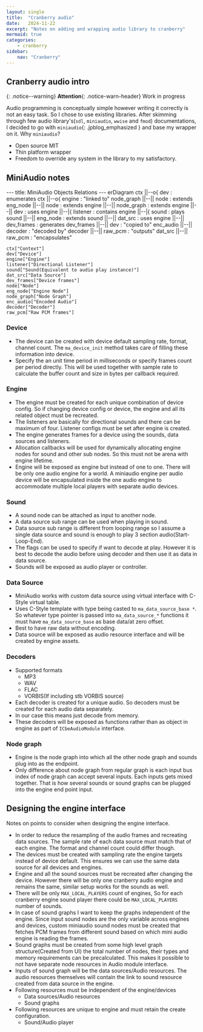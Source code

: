 ```yaml
---
layout: single
title:  "Cranberry audio"
date:   2024-11-22
excerpt: "Notes on adding and wrapping audio library to cranberry"
mermaid: true
categories: 
    - cranberry
sidebar:
    nav: "Cranberry"
---
```


## Cranberry audio intro

{: .notice--warning}
**Attention**{: .notice-warn-header} Work in progress

Audio programming is conceptually simple however writing it correctly is not an easy task. So I chose to use existing libraries.
After skimming through few audio library's(`sdl`, `miniaudio`, `wwise` and `fmod`) documentations, I decided to go with `miniaudio`{: .jpblog_emphasized } and base my wrapper on it.
Why `miniaudio`?

- Open source MIT
- Thin platform wrapper
- Freedom to override any system in the library to my satisfactory.

## MiniAudio notes

<div class="mermaid">
---
title: MiniAudio Objects Relations
---
erDiagram
    ctx ||--o{ dev : enumerates
    ctx ||--o{ engine : "linked to"
    node_graph ||--|| node : extends
    eng_node ||--|| node : extends
    engine ||--|| node_graph : extends
    engine ||--|| dev : uses
    engine ||--|{ listener : contains
    engine ||--|{ sound : plays
    sound ||--|| eng_node : extends
    sound ||--|| dat_src : uses
    engine ||--|| dev_frames : generates
    dev_frames ||--|| dev : "copied to"
    enc_audio ||--|| decoder : "decoded by"
    decoder ||--|| raw_pcm : "outputs"
    dat_src ||--|| raw_pcm : "encapsulates"

    ctx["Context"]
    dev["Device"]
    engine["Engine"]
    listener["Directional Listener"]
    sound["Sound(Equivalent to audio play instance)"]
    dat_src["Data Source"]
    dev_frames["Device frames"]
    node["Node"]
    eng_node["Engine Node"]
    node_graph["Node Graph"]
    enc_audio["Encoded Audio"]
    decoder["Decoder"]
    raw_pcm["Raw PCM frames"]
</div>

### Device

- The device can be created with device default sampling rate, format, channel count. The `ma_device_init` method takes care of filling these information into device.
- Specify the an unit time period in milliseconds or specify frames count per period directly. This will be used together with sample rate to calculate the buffer count and size in bytes per callback required.

### Engine

- The engine must be created for each unique combination of device config. So if changing device config or device, the engine and all its related object must be recreated.
- The listeners are basically for directional sounds and there can be maximum of four. Listener configs must be set after engine is created.
- The engine generates frames for a device using the sounds, data sources and listeners.
- Allocation callbacks will be used for dynamically allocating engine nodes for sound and other sub nodes. So this must not be arena with engine lifetime.
- Engine will be exposed as engine but instead of one to one. There will be only one audio engine for a world. A miniaudio engine per audio device will be encapsulated inside the one audio engine to accommodate multiple local players with separate audio devices.

### Sound

- A sound node can be attached as input to another node.
- A data source sub range can be used when playing in sound.
- Data source sub range is different from looping range so I assume a single data source and sound is enough to play 3 section audio(Start-Loop-End).
- The flags can be used to specify if want to decode at play. However it is best to decode the audio before using decoder and then use it as data in data source.
- Sounds will be exposed as audio player or controller.

### Data Source

- MiniAudio works with custom data source using virtual interface with C-Style virtual table.
- Uses C-Style template with type being casted to `ma_data_source_base *`. So whatever type pointer is passed into `ma_data_source_*` functions it must have `ma_data_source_base` as base data/at zero offset.
- Best to have raw data without encoding.
- Data source will be exposed as audio resource interface and will be created by engine assets.

### Decoders

- Supported formats
  - MP3
  - WAV
  - FLAC
  - VORBIS(If including stb VORBIS source)
- Each decoder is created for a unique audio. So decoders must be created for each audio data separately.
- In our case this means just decode from memory.
- These decoders will be exposed as functions rather than as object in engine as part of `ICbeAudioModule` interface.

### Node graph

- Engine is the node graph into which all the other node graph and sounds plug into as the endpoint.
- Only difference about node graph from regular graph is each input bus index of node graph can accept several inputs. Each inputs gets mixed together. That is how several sounds or sound graphs can be plugged into the engine end point input.

## Designing the engine interface

Notes on points to consider when designing the engine interface.

- In order to reduce the resampling of the audio frames and recreating data sources. The sample rate of each data source must match that of each engine. The format and channel count could differ though.
- The devices must be created with sampling rate the engine targets instead of device default. This ensures we can use the same data source for all devices and engines.
- Engine and all the sound sources must be recreated after changing the device. However there will be only one cranberry audio engine and remains the same, similar setup works for the sounds as well.
- There will be only `MAX_LOCAL_PLAYERS` count of engines, So for each cranberry engine sound player there could be `MAX_LOCAL_PLAYERS` number of sounds.
- In case of sound graphs I want to keep the graphs independent of the engine. Since input sound nodes are the only variable across engines and devices, custom miniaudio sound nodes must be created that fetches PCM frames from different sound based on which mini audio engine is reading the frames.
- Sound graphs must be created from some high level graph structure(Created from UI) the total number of nodes, their types and memory requirements can be precalculated. This makes it possible to not have separate node resources in Audio module interface.
- Inputs of sound graph will be the data sources/Audio resources. The audio resources themselves will contain the link to sound resource created from data source in the engine.
- Following resources must be independent of the engine/devices
  - Data sources/Audio resources
  - Sound graphs
- Following resources are unique to engine and must retain the create configuration.
  - Sound/Audio player
